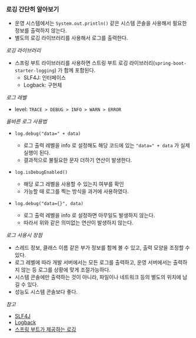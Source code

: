 ### 로깅 간단히 알아보기
- 운영 시스템에서는 `System.out.println()` 같은 시스템 콘솔을 사용해서 필요한 정보를 출력하지 않는다.
- 별도의 로깅 라이브러리를 사용해서 로그를 출력한다.

*로깅 라이브러리*
- 스프링 부트 라이브러리를 사용하면 스트링 부트 로깅 라이브러리(`spring-boot-starter-logging`) 가 함께 포함된다.
    - SLF4J: 인터페이스
    - Logback: 구현체


*로그 레벨*
- level: `TRACE > DEBUG > INFO > WARN > ERROR`

*올바른 로그 사용법*
- `log.debug("data=" + data)`
    - 로그 출력 레벨을 info 로 설정해도 해당 코드에 있는 `"data=" + data` 가 실제 실행이 된다.
    - 결과적으로 불필요한 문자 더하기 연산이 발생한다.
  
- `log.isDebugEnabled()`
    - 해당 로그 레벨을 사용할 수 있는지 여부를 확인
    - 가능할 때 로그를 찍는 방식을 과거에 사용하였다.
  
- `log.debug("data={}", data)`
    - 로그 출력 레벨을 info 로 설정하면 아무일도 발생하지 않는다.
    - 따라서 위와 같은 의미없는 연산이 발생하지 않는다.
    
  
*로그 사용시 장점*
- 스레드 정보, 클래스 이름 같은 부가 정보를 함께 볼 수 있고, 출력 모양을 조정할 수 있다.
- 로그 레벨에 따라 개발 서버에서는 모든 로그를 출력하고, 운영 서버에서는 출력하지 않는 등 로그를 상황에 맞게 조절가능하다.
- 시스템 콘솔에만 출력하는 것이 아니라, 파일이나 네트워크 등의 별도의 위치에 남길 수 있다.
- 성능도 시스템 콘솔보다 좋다.

*참고*
- [SLF4J](http://www.slf4j.org)
- [Logback](http://logback.qos.ch)
- [스프링 부트가 제공하는 로깅](https://docs.spring.io/spring-boot/docs/current/reference/html/spring-boot-features.html#boot-features-logging)